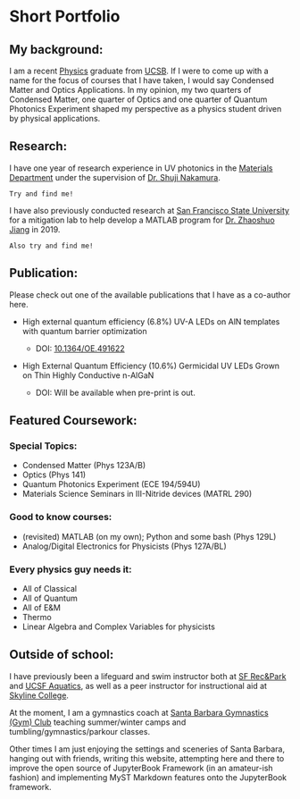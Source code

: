 # Short Portfolio

## My background:
I am a recent [Physics](https://www.physics.ucsb.edu/education) graduate from [UCSB](https://www.ucsb.edu/). If I were to come up with a name for the focus of courses that I have taken, I would say Condensed Matter and Optics Applications. In my opinion, my two quarters of Condensed Matter, one quarter of Optics and one quarter of Quantum Photonics Experiment shaped my perspective as a physics student driven by physical applications.

## Research:
I have one year of research experience in UV photonics in the [Materials Department](https://ssleec.ucsb.edu/) under the supervision of [Dr. Shuji Nakamura](https://materials.ucsb.edu/people/faculty/shuji-nakamura). 
```{figure} ../Images/SSLEECNovConference2022.jpeg
Try and find me!
```
I have also previously conducted research at [San Francisco State University](https://engineering.sfsu.edu/) for a mitigation lab to help develop a MATLAB program for [Dr. Zhaoshuo Jiang](https://engineering.sfsu.edu/faculty-profile-zhaoshuo-jiang) in 2019.
```{figure} ../Images/SFSUJiang2019.JPG
Also try and find me!
```

## Publication:
Please check out one of the available publications that I have as a co-author here.

* High external quantum efficiency (6.8%) UV-A LEDs on AlN templates with quantum barrier optimization
    * DOI: [10.1364/OE.491622](https://doi.org/10.1364/OE.491622)

* High External Quantum Efficiency (10.6%) Germicidal UV LEDs Grown on Thin Highly Conductive n-AlGaN
    * DOI: Will be available when pre-print is out. 

## Featured Coursework:

### Special Topics: 
- Condensed Matter (Phys 123A/B)
- Optics (Phys 141)
- Quantum Photonics Experiment (ECE 194/594U)
- Materials Science Seminars in III-Nitride devices (MATRL 290)

### Good to know courses: 
- (revisited) MATLAB (on my own); Python and some bash (Phys 129L)
- Analog/Digital Electronics for Physicists (Phys 127A/BL)

### Every physics guy needs it: 
- All of Classical
- All of Quantum
- All of E&M
- Thermo
- Linear Algebra and Complex Variables for physicists

## Outside of school:
I have previously been a lifeguard and swim instructor both at [SF Rec&Park](https://sfrecpark.org/482/Swimming-Pools) and [UCSF Aquatics](https://campuslifeserviceshome.ucsf.edu/fitnessrecreation/aquatics), as well as a peer instructor for instructional aid at [Skyline College](https://www.skylinecollege.edu/stemcenter/index.php). 

At the moment, I am a gymnastics coach at [Santa Barbara Gymnastics (Gym) Club](https://www.santabarbaragymnasticsclub.com/) teaching summer/winter camps and tumbling/gymnastics/parkour classes. 

Other times I am just enjoying the settings and sceneries of Santa Barbara, hanging out with friends, writing this website, attempting here and there to improve the open source of JupyterBook Framework (in an amateur-ish fashion) and implementing MyST Markdown features onto the JupyterBook framework. 